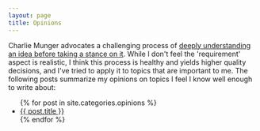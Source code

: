 ```yaml
---
layout: page
title: Opinions
---
```


Charlie Munger advocates a challenging process of [deeply understanding an idea before taking a stance on it](https://fs.blog/2013/04/the-work-required-to-have-an-opinion/). While I don't feel the 'requirement' aspect is realistic, I think this process is healthy and yields higher quality decisions, and I've tried to apply it to topics that are important to me. The following posts summarize my opinions on topics I feel I know well enough to write about:

<ul>
  {% for post in site.categories.opinions %}
    <li><a href="{{ post.url }}">{{ post.title }}</a></li>
  {% endfor %}
</ul>